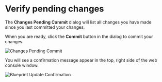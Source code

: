 # Verify pending changes

The **Changes Pending Commit** dialog will list all changes you have made since you last committed your changes. 

When you are ready, click the **Commit** button in the dialog to commit your changes.

![Changes Pending Commit](/smcbrien/scenarios/imagebuilder/assets/Changes-Pending-Commit.png)

You will see a confirmation message appear in the top, right side of the 
web console window.

![Blueprint Update Confirmation](/smcbrien/scenarios/imagebuilder/assets/Blueprint-change-confirm.png)
